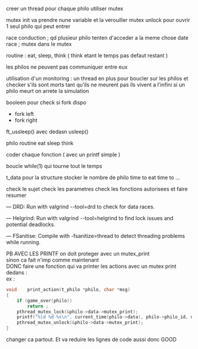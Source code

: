 creer un thread pour chaque philo
utiliser mutex

mutex init va prendre nune variable et la verouiller 
mutex unlock pour ouvrir 
1 seul philo qui peut entrer 

race conduction ; qd plusieur philo tenten d'acceder a la meme chose
date race ; mutex dans le mutex

routine : eat, sleep, think ( think etant le temps pas defaut restant ) 

les philos ne peuvent pas communiquer entre eux 

utilisation d'un monitoring : un thread en plus pour boucler sur les philos et checker s'ils sont morts 
tant qu'ils ne meurent pas ils vivent a l'infini
si un philo meurt on arrete la simulation 

booleen pour check si fork dispo
* fork left
* fork right

ft_ussleep()
avec dedasn usleep()

philo routine
eat
sleep
think

coder chaque fonction ( avec un printf simple )

boucle while(1) qui tourne tout le temps

t_data pour la structure
stocker le nombre de philo 
time to eat
time to ...

check le sujet
check les parametres
check les fonctions autorisees et faire resumer 



— DRD: Run with valgrind --tool=drd to check for data races.

— Helgrind: Run with valgrind --tool=helgrind to find lock issues and potential deadlocks.

— FSanitise: Compile with -fsanitize=thread to detect threading problems while running.


PB AVEC LES PRINTF 
on doit proteger avec un mutex_print  
sinon ca fait n'imp comme maintenant   
DONC faire une fonction qui va printer les actions avec un mutex print dedans :  
ex :  
```c
void	print_action(t_philo *philo, char *msg)  
{
	if (game_over(philo))
		return ;
	pthread_mutex_lock(&philo->data->mutex_print);
	printf("%ld %d %s\n", current_time(philo->data), philo->philo_id, msg);
	pthread_mutex_unlock(&philo->data->mutex_print);
}
```
changer ca partout. Et va reduire les lignes de code aussi donc GOOD   
